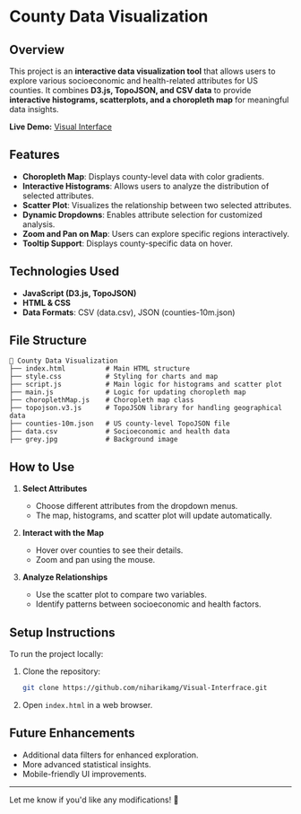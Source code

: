 

# County Data Visualization

## Overview

This project is an **interactive data visualization tool** that allows users to explore various socioeconomic and health-related attributes for US counties. It combines **D3.js, TopoJSON, and CSV data** to provide **interactive histograms, scatterplots, and a choropleth map** for meaningful data insights.

**Live Demo:** [Visual Interface](https://niharikamg.github.io/Visual-Interfrace/)

## Features

- **Choropleth Map**: Displays county-level data with color gradients.
- **Interactive Histograms**: Allows users to analyze the distribution of selected attributes.
- **Scatter Plot**: Visualizes the relationship between two selected attributes.
- **Dynamic Dropdowns**: Enables attribute selection for customized analysis.
- **Zoom and Pan on Map**: Users can explore specific regions interactively.
- **Tooltip Support**: Displays county-specific data on hover.

## Technologies Used

- **JavaScript (D3.js, TopoJSON)**
- **HTML & CSS**
- **Data Formats**: CSV (data.csv), JSON (counties-10m.json)

## File Structure

```
📂 County Data Visualization
├── index.html          # Main HTML structure
├── style.css           # Styling for charts and map
├── script.js           # Main logic for histograms and scatter plot
├── main.js             # Logic for updating choropleth map
├── choroplethMap.js    # Choropleth map class
├── topojson.v3.js      # TopoJSON library for handling geographical data
├── counties-10m.json   # US county-level TopoJSON file
├── data.csv            # Socioeconomic and health data
├── grey.jpg            # Background image
```

## How to Use

1. **Select Attributes**  
   - Choose different attributes from the dropdown menus.
   - The map, histograms, and scatter plot will update automatically.

2. **Interact with the Map**  
   - Hover over counties to see their details.
   - Zoom and pan using the mouse.

3. **Analyze Relationships**  
   - Use the scatter plot to compare two variables.
   - Identify patterns between socioeconomic and health factors.

## Setup Instructions

To run the project locally:

1. Clone the repository:
   ```bash
   git clone https://github.com/niharikamg/Visual-Interfrace.git
   ```
2. Open `index.html` in a web browser.

## Future Enhancements

- Additional data filters for enhanced exploration.
- More advanced statistical insights.
- Mobile-friendly UI improvements.



---

Let me know if you'd like any modifications! 🚀
